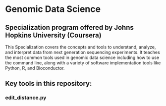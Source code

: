 # Genomic Data Science 

## Specialization program offered by Johns Hopkins University (Coursera)

This Specialization covers the concepts and tools to understand, analyze, and interpret data from next generation sequencing experiments. It teaches the most common tools used in genomic data science including how to use the command line, along with a variety of software implementation tools like Python, R, and Bioconductor. 

## Key tools in this repository:

### edit_distance.py 



